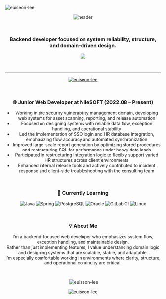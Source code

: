 <p align="left">
  <img src="https://komarev.com/ghpvc/?username=euiseon-lee&label=Profile%20views&color=a754e3&style=flat" alt="euiseon-lee" />
</p>

<p align="center">
  <img src="https://capsule-render.vercel.app/api?type=cylinder&color=timeAuto&height=150&section=header&text=Hi👋,%20I'm%20Euiseon%20Lee&fontSize=70" alt="header" />
</p>

<br />

<h3 align="center">Backend developer focused on system reliability, structure, and domain-driven design.</h3>

<p align="center">
  <img src="https://img.shields.io/badge/Gmail-d14836?style=flat-square&logo=Gmail&logoColor=white&link=mailto:inia8inia@gmail.com" style="height: auto;" />
</p>

<br />

* * *

<div align="center">

  <p>
    <a href="https://github.com/ryo-ma/github-profile-trophy">
      <img src="https://github-profile-trophy.vercel.app/?username=euiseon-lee" alt="euiseon-lee" />
    </a>
  </p>

  <br />

  ### 🌐 **Junior Web Developer** at NileSOFT (2022.08 – Present)
  
  - Working in the security vulnerability management domain, developing web systems for asset scanning, reporting, and release automation  
  - Focused on designing systems with reliable data flow, exception handling, and operational stability  
  - Led the implementation of SSO login and HR database integration, emphasizing flow accuracy and automated synchronization  
  - Improved large-scale report generation by optimizing stored procedures and restructuring SQL for performance under heavy data loads  
  - Participated in restructuring integration logic to flexibly support varied HR structures across client environments  
  - Enhanced internal release tools and actively contributed to incident response and client-side troubleshooting with the consulting team

  <br />

  ### 💪 Currently Learning
  ![Java](https://img.shields.io/badge/Java-007396?style=flat&logo=Java&logoColor=white)
  ![Spring](https://img.shields.io/badge/Spring-6DB33F?style=flat&logo=Spring&logoColor=white)
  ![PostgreSQL](https://img.shields.io/badge/PostgreSQL-4169E1?style=flat&logo=PostgreSQL&logoColor=white)
  ![Oracle](https://img.shields.io/badge/Oracle-F80000?style=flat&logo=Oracle&logoColor=white)
  ![GitLab CI](https://img.shields.io/badge/GitLab%20CI-FC6D26?style=flat&logo=gitlab&logoColor=white)
  ![Linux](https://img.shields.io/badge/Linux-FCC624?style=flat&logo=Linux&logoColor=black)

  <br />

  ### 💡 About Me
  
  I’m a backend-focused web developer who emphasizes system flow, exception handling, and maintainable design.  
  Rather than just implementing features, I value understanding domain logic and designing systems that are scalable, stable, and adaptable.  
  I'm especially comfortable working in environments where clarity, structure, and operational continuity are critical.

  <br />

  <p>&nbsp;<img src="https://github-readme-stats.vercel.app/api?username=euiseon-lee&theme=buefy&show_icons=true&locale=en" alt="euiseon-lee" /></p>

  <p><img src="https://github-readme-streak-stats.herokuapp.com/?user=euiseon-lee&" alt="euiseon-lee" /></p>

</div>
